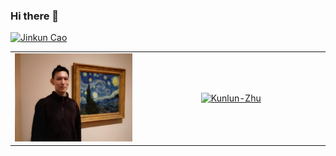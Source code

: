 ### Hi there 👋

<!--
**Kunlun-Zhu/Kunlun-Zhu** is a ✨ _special_ ✨ repository because its `README.md` (this file) appears on your GitHub profile.

Here are some ideas to get you started:

- 🔭 I’m currently working on ...
- 🌱 I’m currently learning ...
- 👯 I’m looking to collaborate on ...
- 🤔 I’m looking for help with ...
- 💬 Ask me about ...
- 📫 How to reach me: ...
- 😄 Pronouns: ...
- ⚡ Fun fact: ...
-->

<p> 
  <a href="kunlun-zhu.github.io"> <img src="https://img.shields.io/badge/My-Homepage-success" height="25px" alt="Jinkun Cao">
    </p>

<table width="100%" cellspacing="12" margin="0" padding="0" cellpadding="0">
<tbody>
  <tr>
    <td width="40%">
        <a href="https://github.com/Kunlun-Zhu/Kunlun-Zhu.github.io/blob/master/images/profile.png"><img alt="Kunlun Zhu" src="https://github.com/Kunlun-Zhu/Kunlun-Zhu.github.io/blob/master/images/profile.png" width="100%"></a>
    </td>
    <td width="80%" padding="0">
        <p align="middle" width="100%" padding="0"> <img src="https://github-readme-stats.vercel.app/api?username=Kunlun-Zhu&show_icons=true&include_all_commits=true&theme=vue&count_private=true" alt="Kunlun-Zhu" /> </p>
    </td>
   </tr>
</tbody>
</table>
    
